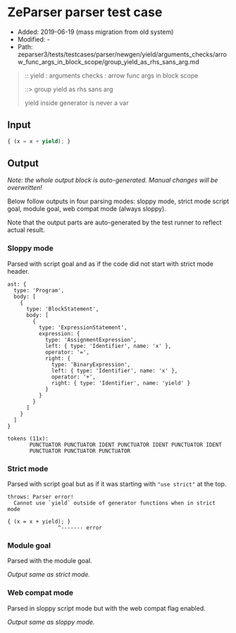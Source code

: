 # ZeParser parser test case

- Added: 2019-06-19 (mass migration from old system)
- Modified: -
- Path: zeparser3/tests/testcases/parser/newgen/yield/arguments_checks/arrow_func_args_in_block_scope/group_yield_as_rhs_sans_arg.md

> :: yield : arguments checks : arrow func args in block scope
>
> ::> group yield as rhs sans arg
>
> yield inside generator is never a var

## Input

`````js
{ (x = x + yield); }
`````

## Output

_Note: the whole output block is auto-generated. Manual changes will be overwritten!_

Below follow outputs in four parsing modes: sloppy mode, strict mode script goal, module goal, web compat mode (always sloppy).

Note that the output parts are auto-generated by the test runner to reflect actual result.

### Sloppy mode

Parsed with script goal and as if the code did not start with strict mode header.

`````
ast: {
  type: 'Program',
  body: [
    {
      type: 'BlockStatement',
      body: [
        {
          type: 'ExpressionStatement',
          expression: {
            type: 'AssignmentExpression',
            left: { type: 'Identifier', name: 'x' },
            operator: '=',
            right: {
              type: 'BinaryExpression',
              left: { type: 'Identifier', name: 'x' },
              operator: '+',
              right: { type: 'Identifier', name: 'yield' }
            }
          }
        }
      ]
    }
  ]
}

tokens (11x):
       PUNCTUATOR PUNCTUATOR IDENT PUNCTUATOR IDENT PUNCTUATOR IDENT
       PUNCTUATOR PUNCTUATOR PUNCTUATOR
`````

### Strict mode

Parsed with script goal but as if it was starting with `"use strict"` at the top.

`````
throws: Parser error!
  Cannot use `yield` outside of generator functions when in strict mode

{ (x = x + yield); }
                ^------- error
`````


### Module goal

Parsed with the module goal.

_Output same as strict mode._

### Web compat mode

Parsed in sloppy script mode but with the web compat flag enabled.

_Output same as sloppy mode._
